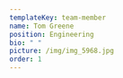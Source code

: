 ```yaml
---
templateKey: team-member
name: Tom Greene
position: Engineering
bio: " "
picture: /img/img_5968.jpg
order: 1
---
```

